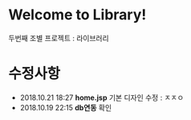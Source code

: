 # Welcome to Library!

두번째 조별 프로젝트 : 라이브러리


# 수정사항

 - 2018.10.21 18:27 **home.jsp** 기본 디자인 수정 : ㅈㅈㅇ
 - 2018.10.19 22:15 **db연동** 확인
